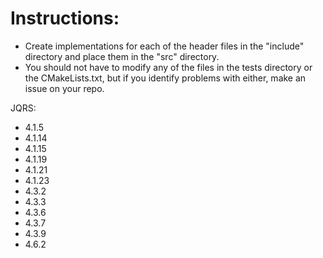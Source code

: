 # Instructions:
- Create implementations for each of the header files in the "include" directory and place them in the "src" directory.
- You should not have to modify any of the files in the tests directory or the CMakeLists.txt, but if you identify problems with either, make an issue on your repo.

JQRS:
- 4.1.5
- 4.1.14
- 4.1.15
- 4.1.19
- 4.1.21
- 4.1.23
- 4.3.2
- 4.3.3
- 4.3.6
- 4.3.7
- 4.3.9
- 4.6.2